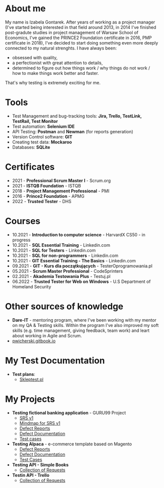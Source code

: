 # About me
My name is Izabela Gontarek. After years of working as a project manager (I've started being interested in that field around 2013, in 2014 I've finished post-gradute studies in project management of Warsaw School of Economics, I've gained the PRINCE2 Foundation certificate in 2016, PMP certificate in 2018), I've decided to start doing something even more deeply connected to my natural strenghts. I have always been:
* obsessed with quality,
* a perfectionist with great attention to details,
* determined to figure out how things work / why things do not work / how to make things work better and faster.

That's why testing is extremely exciting for me. 
# Tools
* Test Management and bug-tracking tools: **Jira, Trello, TestLink, TestRail, Test Monitor**
* Test automation: **Selenium IDE**
* API Testing: **Postman** and **Newman** (for reports generation)
* Version Control software: **GIT**
* Creating test data: **Mockaroo**
* Databases: **SQLite**
# Certificates
* 2021 - **Professional Scrum Master I** - Scrum.org
* 2021 - **ISTQB Foundation** - ISTQB
* 2018 - **Project Management Professional** - PMI
* 2016 - **Prince2 Foundation** - APMG
* 2022 - **Trusted Tester** - DHS
# Courses
* 10.2021 - **Introduction to computer science** - HarvardX CS50 - in progress
* 10.2021 - **SQL Essential Training** - Linkedin.com
* 10.2021 - **SQL for Testers** - Linkedin.com
* 10.2021 - **SQL for non-programmers** - Linkedin.com
* 10.2021 - **GIT Essential Training - The Basics** - Linkedin.com
* 09.2021 - **GIT - Kurs dla początkujących** - TesterOprogramowania.pl
* 05.2021 - **Scrum Master Professional** - CodeSprinters
* 02.2021 - **Akademia Testowania Plus** - Testuj.pl
* 06.2022 - **Trusted Tester for Web on Windows** - U.S Department of Homeland Security

# Other sources of knowledge
* **Dare-IT** - mentoring program, where I've been working with my mentor on my QA & Testing skills. Within the program I've also improved my soft skills (e.g. time management, giving feedback, team work) and leart about working in Agile and Scrum.
* [pwicherski.gitbook.io](https://pwicherski.gitbook.io/testowanie-oprogramowania/)
# My Test Documentation
* **Test plans**:
  * [Skleptest.pl](https://drive.google.com/file/d/10JDiP2BnJhCI2IG2B8-j2oA7jst8crHx/view?usp=sharing)
# My Projects
 * **Testing fictional banking application** - GURU99 Project
   - [SRS v1](https://docs.google.com/document/d/1fNkUG0hGbpR4C3gqsJI-QysBT-d577PgjLrFGulg8B4/edit?usp=sharing)
   - [Mindmap for SRS v1](https://drive.google.com/file/d/1YODqQ0CI1v2RMp3ETeNclPlaTBY-moZg/view?usp=sharing)
   - [Defect Reports](https://docs.google.com/spreadsheets/d/1x5xZq_2eco868xaWl81siyIFnmeJaTPO/edit?usp=sharing&ouid=110831609993206227141&rtpof=true&sd=true)
   - [Defect Documentation](https://drive.google.com/drive/folders/1F7lcbZ8HAAOv51g4qQ7obLfxrO-LUyRV?usp=sharing)
   - [Test cases](https://docs.google.com/spreadsheets/d/1x5xZq_2eco868xaWl81siyIFnmeJaTPO/edit?usp=sharing&ouid=110831609993206227141&rtpof=true&sd=true)
 * **Testing Alpaca** - e-commerce template based on Magento
   - [Defect Reports](https://drive.google.com/file/d/1lclLxVjy-mR_7lP1IPJi0298Xt-2zUxT/view?usp=sharing)
   - [Defect Documentation](https://drive.google.com/drive/folders/1mBXxP8TpzkORL0QVj-0oF6pDx709-x5l?usp=sharing)
   - [Test Cases](https://drive.google.com/file/d/1nxhO3zRJ6WS6GKnb4sT4_MaOXhc8J2Pd/view?usp=sharing)
  * **Testing API - Simple Books**
    - [Collection of Requests](https://drive.google.com/file/d/1aR60rCjuGT0ZkqN3JseNx5vHDyI4XKFc/view?usp=sharing)
  * **Testin API - Trello**
    - [Collection of Requests](https://drive.google.com/file/d/1rNkGJoJzDtzhGH09_DIOQeCmdh2dvlU0/view?usp=sharing)
   

